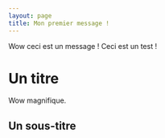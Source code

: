 ```yaml
---
layout: page
title: Mon premier message !
---
```

Wow ceci est un message ! <script type="math/tex"> \\( 1/x^{2} \\)  x^{2} \(x^{2}\)</script> Ceci est un test !

# Un titre
Wow magnifique.

## Un sous-titre
